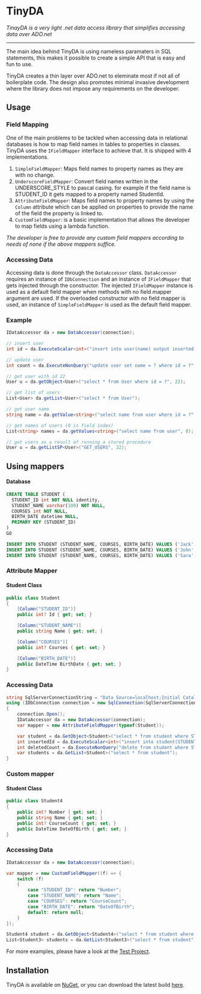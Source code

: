 # TinyDA
*TinayDA is a very light .net data access library that simplifies accessing data over ADO.net*
***
The main idea behind TinyDA is using nameless paramaters in SQL statements, this makes it possible to create a simple API that is easy and fun to use.

TinyDA creates a thin layer over ADO.net to eleminate most if not all of boilerplate code. The design also promotes minimal invasive development where the library does not impose any requirements on the developer.
## Usage

### Field Mapping
One of the main problems to be tackled when accessing data in relational databases is how to map field names in tables to properties in classes. TinyDA uses the `IFieldMapper` interface to achieve that. It is shipped with 4 implementations.

1. `SimpleFieldMapper`: Maps field names to property names as they are with no change.
2. `UnderscoreFieldMapper`: Convert field names written in the UNDERSCORE_STYLE to pascal casing. for example if the field name is STUDENT_ID it gets mapped to a property named StudentId.
3. `AttributeFieldMapper`: Maps field names to property names by using the `Column` attribute which can be applied on properties to provide the name of the field the property is linked to.
4. `CustomFieldMapper`: is a basic implementation that allows the developer to map fields using a lambda function.

*The developer is free to provide any custom field mappers according to needs of none if the above mappers suffice.*

### Accessing Data
Accessing data is done through the `DataAccessor` class. `DataAccessor` requires an instance of `IDbConnection` and an instance of `IFieldMapper` that gets injected through the constructor. The injected `IFieldMapper` instance is used as a default field mapper when methods with no field mapper argument are used. If the overloaded constructor with no field mapper is used, an instance of `SimpleFieldMapper` is used as the default field mapper.

### Example
``` CS
IDataAccessor da = new DataAccessor(connection);

// insert user
int id = da.ExecuteScalar<int>("insert into user(name) output inserted.id values (?)", "Jack");

// update user
int count = da.ExecuteNonQuery("update user set name = ? where id = ?", "John", 22);

// get user with id 22
User u = da.getObject<User>("select * from User where id = ?", 22);

// get list of users
List<User> da.getList<User>("select * from User");

// get user name
string name = da.getValue<string>("select name from user where id = ?", 0, 22);

// get names of users (0 is field index)
List<string> names = da.getValues<string>("select name from user", 0);

// get users as a result of running a stored procedure
User u = da.getListSP<User>("GET_USERS", 22);
```
## Using mappers

#### Database

``` SQL
CREATE TABLE STUDENT (
  STUDENT_ID int NOT NULL identity,
  STUDENT_NAME varchar(100) NOT NULL,
  COURSES int NOT NULL,
  BIRTH_DATE datetime NULL,
  PRIMARY KEY (STUDENT_ID)
)
GO

INSERT INTO STUDENT (STUDENT_NAME, COURSES, BIRTH_DATE) VALUES ('Jack', 8, '1990-12-01');
INSERT INTO STUDENT (STUDENT_NAME, COURSES, BIRTH_DATE) VALUES ('John', 4, '1986-08-06');
INSERT INTO STUDENT (STUDENT_NAME, COURSES, BIRTH_DATE) VALUES ('Sara', 16, '1988-08-14');
```
### Attribute Mapper

#### Student Class

``` CS
public class Student
{
    [Column("STUDENT_ID")]
    public int? Id { get; set; }

    [Column("STUDENT_NAME")]
    public string Name { get; set; }

    [Column("COURSES")]
    public int? Courses { get; set; }

    [Column("BIRTH_DATE")]
    public DateTime BirthDate { get; set; }
}
```

### Accessing Data
``` CS
string SqlServerConnectionString = "Data Source=localhost;Initial Catalog=tinydatest;Integrated Security=True";
using (IDbConnection connection = new SqlConnection(SqlServerConnectionString))
{
    connection.Open();
    IDataAccessor da = new DataAccessor(connection);
    var mapper = new AttributeFieldMapper(typeof(Student));

    var student = da.GetObject<Student>("select * from student where STUDENT_NAME = ?", mapper, "Jack");
    int insertedId = da.ExecuteScalar<int>("insert into student(STUDENT_NAME, COURSES, BIRTH_DATE) output inserted.STUDENT_ID VALUES (?, ?, ?)", "Kumait", 16, DateTime.Now);
    int deletedCount = da.ExecuteNonQuery("delete from student where STUDENT_NAME like ?", "Kumait");
    var students = da.GetList<Student>("select * from student");
}

```


### Custom mapper

#### Student Class
``` CS
public class Student4
{
    public int? Number { get; set; }
    public string Name { get; set; }
    public int? CourseCount { get; set; }
    public DateTime DateOfBirth { get; set; }
}
```

### Accessing Data

``` CS
IDataAccessor da = new DataAccessor(connection);

var mapper = new CustomFieldMapper((f) => {
    switch (f)
    {
        case "STUDENT_ID": return "Number";
        case "STUDENT_NAME": return "Name";
        case "COURSES": return "CourseCount";
        case "BIRTH_DATE": return "DateOfBirth";
        default: return null;
    }
});

Student4 student = da.GetObject<Student4>("select * from student where STUDENT_NAME = ?", mapper, "Jack");
List<Student3> students = da.GetList<Student3>("select * from student", mapper);
```

For more examples, please have a look at the [Test Project](https://github.com/kumait/TinyDA/tree/v1.2/TinyDA.Test).

## Installation

TinyDA is available on [NuGet](https://www.nuget.org/packages/TinyDA/), or you can download the latest build [here](https://github.com/kumait/TinyDA/releases).

